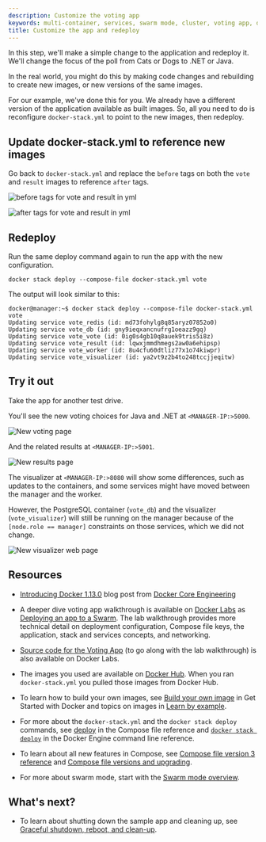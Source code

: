 ```yaml
---
description: Customize the voting app
keywords: multi-container, services, swarm mode, cluster, voting app, docker-stack.yml, docker stack deploy
title: Customize the app and redeploy
---
```


In this step, we'll make a simple change to the application and redeploy it.
We'll change the focus of the poll from Cats or Dogs to .NET or Java.

In the real world, you might do this by making code changes and rebuilding to
create new images, or new versions of the same images.

For our example, we've done this for you. We already have a different version of
the application available as built images. So, all you need to do is reconfigure
`docker-stack.yml` to point to the new images, then redeploy.

## Update docker-stack.yml to reference new images

Go back to `docker-stack.yml` and replace the `before` tags on both the `vote` and `result` images to reference `after` tags.

![before tags for vote and result in yml](images/customize-before.png)

![after tags for vote and result in yml](images/customize-after.png)


## Redeploy

Run the same deploy command again to run the app with the new configuration.

```none
docker stack deploy --compose-file docker-stack.yml vote
```

The output will look similar to this:

```none
docker@manager:~$ docker stack deploy --compose-file docker-stack.yml vote
Updating service vote_redis (id: md73fohylg8q85aryz07852o0)
Updating service vote_db (id: gny9ieqxancnufrg1oeazz9gq)
Updating service vote_vote (id: 0ig0s4gb10q8auek9tris5i8z)
Updating service vote_result (id: lqwxjmmdhmegs2aw0a6ehipsp)
Updating service vote_worker (id: 8u4cfu60dtliz77x1o74kiwpr)
Updating service vote_visualizer (id: ya2vt9z2b4to248tccjjeqitw)
```

## Try it out

Take the app for another test drive.

You'll see the new voting choices for Java and .NET at `<MANAGER-IP:>5000`.

![New voting page](images/vote-2.png)

And the related results at `<MANAGER-IP:>5001`.

![New results page](images/vote-results-2.png)

The visualizer at  `<MANAGER-IP:>8080` will show some differences, such as
updates to the containers, and some services might have moved between the
manager and the worker.

However, the PostgreSQL container (`vote_db`) and the
visualizer (`vote_visualizer`) will still be running on the manager because of
the `[node.role == manager]` constraints on those services, which we
did not change.

![New visualizer web page](images/visualizer-2.png)

## Resources

* [Introducing Docker 1.13.0](https://blog.docker.com/2017/01/whats-new-in-docker-1-13/) blog post
from [Docker Core Engineering](https://blog.docker.com/author/core_eng/)

* A deeper dive voting app walkthrough is available on
[Docker Labs](https://github.com/docker/labs/) as [Deploying an app to a Swarm](https://github.com/docker/labs/blob/master/beginner/chapters/votingapp.md).
The lab walkthrough provides more technical detail on deployment configuration,
Compose file keys, the application, stack and services concepts, and
networking.

* [Source code for the Voting App](https://github.com/docker/example-voting-app) (to go along with the lab walkthrough) is also available on Docker Labs.

* The images you used are available on [Docker Hub](https://hub.docker.com/). When you ran `docker-stack.yml` you pulled those images from Docker Hub.

* To learn how to build your own images, see
[Build your own image](/engine/getstarted/step_four.md) in Get Started with
Docker and topics on images in [Learn by example](/engine/tutorials/index.md).

* For more about the `docker-stack.yml` and the `docker stack deploy` commands,
see [deploy](/compose/compose-file.md#deploy) in the Compose file reference and
[`docker stack deploy`](/engine/reference/commandline/stack_deploy.md)
in the Docker Engine command line reference.

* To learn about all new features in Compose, see
[Compose file version 3 reference](/compose/compose-file/index.md) and
[Compose file versions and upgrading](/compose/compose-file/compose-versioning.md).

* For more about swarm mode, start with the
[Swarm mode overview](/engine/swarm/index.md).

## What's next?

* To learn about shutting down the sample app and cleaning up, see [Graceful shutdown, reboot, and clean-up](cleanup.md).

